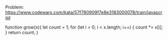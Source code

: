 Problem: https://www.codewars.com/kata/57f780909f7e8e3183000078/train/javascript

function grow(x){
let count = 1;
for (let i = 0; i < x.length; i++)
{
count \*= x[i];
}
return count;
}
